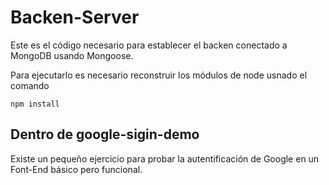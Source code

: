 # Backen-Server

Este es el código necesario para establecer el backen conectado a MongoDB usando Mongoose.

Para ejecutarlo es necesario reconstruir los módulos de node usnado el comando

```
npm install
```

## Dentro de google-sigin-demo

Existe un pequeño ejercicio para probar la autentificación de Google en un Font-End básico pero funcional.
